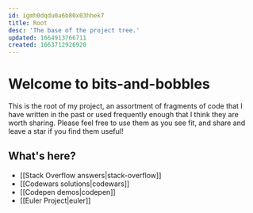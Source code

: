 ```yaml
---
id: igmh0dqdu0a6b80x03hhek7
title: Root
desc: 'The base of the project tree.'
updated: 1664913766711
created: 1663712926920
---
```


# Welcome to bits-and-bobbles

This is the root of my project, an assortment of fragments of code that I have written in the past or used frequently enough that I think they are worth sharing. Please feel free to use them as you see fit, and share and leave a star if you find them useful!

## What's here?

- [[Stack Overflow answers|stack-overflow]]
- [[Codewars solutions|codewars]]
- [[Codepen demos|codepen]]
- [[Euler Project|euler]]
